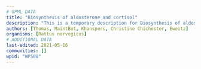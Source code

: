 ```yaml
---
# GPML DATA
title: "Biosynthesis of aldosterone and cortisol"
description: "This is a temporary description for Biosynthesis of aldosterone and cortisol"
authors: [Thomas, MaintBot, Khanspers, Christine Chichester, Eweitz]
organisms: [Rattus norvegicus]
# ADDITIONAL DATA
last-edited: 2021-05-16
communities: []
wpid: "WP508"
---
```

